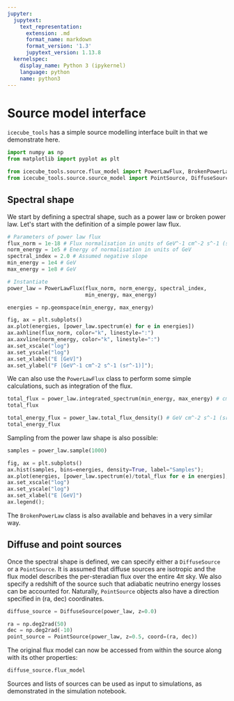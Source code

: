 ```yaml
---
jupyter:
  jupytext:
    text_representation:
      extension: .md
      format_name: markdown
      format_version: '1.3'
      jupytext_version: 1.13.8
  kernelspec:
    display_name: Python 3 (ipykernel)
    language: python
    name: python3
---
```


# Source model interface

`icecube_tools` has a simple source modelling interface built in that we demonstrate here. 

```python
import numpy as np
from matplotlib import pyplot as plt

from icecube_tools.source.flux_model import PowerLawFlux, BrokenPowerLawFlux
from icecube_tools.source.source_model import PointSource, DiffuseSource
```

## Spectral shape


We start by defining a spectral shape, such as a power law or broken power law. Let's start with the definition of a simple power law flux.

```python
# Parameters of power law flux
flux_norm = 1e-18 # Flux normalisation in units of GeV^-1 cm^-2 s^-1 (sr^-1)
norm_energy = 1e5 # Energy of normalisation in units of GeV
spectral_index = 2.0 # Assumed negative slope
min_energy = 1e4 # GeV
max_energy = 1e8 # GeV

# Instantiate
power_law = PowerLawFlux(flux_norm, norm_energy, spectral_index, 
                         min_energy, max_energy)
```

```python
energies = np.geomspace(min_energy, max_energy)

fig, ax = plt.subplots()
ax.plot(energies, [power_law.spectrum(e) for e in energies])
ax.axhline(flux_norm, color="k", linestyle=":")
ax.axvline(norm_energy, color="k", linestyle=":")
ax.set_xscale("log")
ax.set_yscale("log")
ax.set_xlabel("E [GeV]")
ax.set_ylabel("F [GeV^-1 cm^-2 s^-1 (sr^-1)]");
```

We can also use the `PowerLawFlux` class to perform some simple calculations, such as integration of the flux.

```python
total_flux = power_law.integrated_spectrum(min_energy, max_energy) # cm^-2 s^-1 (sr^-1)
total_flux
```

```python
total_energy_flux = power_law.total_flux_density() # GeV cm^-2 s^-1 (sr^-1)
total_energy_flux
```

Sampling from the power law shape is also possible:

```python
samples = power_law.sample(1000)

fig, ax = plt.subplots()
ax.hist(samples, bins=energies, density=True, label="Samples");
ax.plot(energies, [power_law.spectrum(e)/total_flux for e in energies], label="Model")
ax.set_xscale("log")
ax.set_yscale("log")
ax.set_xlabel("E [GeV]")
ax.legend();
```

The `BrokenPowerLaw` class is also available and behaves in a very similar way.


## Diffuse and point sources

Once the spectral shape is defined, we can specify either a `DiffuseSource` or a `PointSource`. It is assumed that diffuse sources are isotropic and the flux model describes the per-steradian flux over the entire $4\pi$ sky. We also specify a redshift of the source such that adiabatic neutrino energy losses can be accounted for. Naturally, `PointSource` objects also have a direction specified in (ra, dec) coordinates.

```python
diffuse_source = DiffuseSource(power_law, z=0.0)

ra = np.deg2rad(50)
dec = np.deg2rad(-10)
point_source = PointSource(power_law, z=0.5, coord=(ra, dec))
```

The original flux model can now be accessed from within the source along with its other properties:

```python
diffuse_source.flux_model
```

Sources and lists of sources can be used as input to simulations, as demonstrated in the simulation notebook.

```python

```
